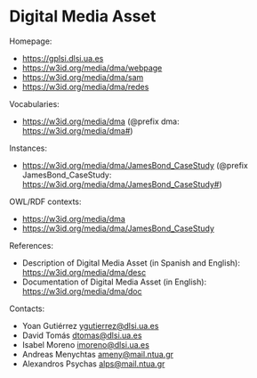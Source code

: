 Digital Media Asset
===

Homepage:
* https://gplsi.dlsi.ua.es
* https://w3id.org/media/dma/webpage
* https://w3id.org/media/dma/sam
* https://w3id.org/media/dma/redes

Vocabularies:
* https://w3id.org/media/dma (@prefix dma: https://w3id.org/media/dma#)

Instances: 
* https://w3id.org/media/dma/JamesBond_CaseStudy (@prefix JamesBond_CaseStudy: https://w3id.org/media/dma/JamesBond_CaseStudy#)

OWL/RDF contexts:
* https://w3id.org/media/dma
* https://w3id.org/media/dma/JamesBond_CaseStudy

References:
* Description of Digital Media Asset (in Spanish and English): https://w3id.org/media/dma/desc
* Documentation of Digital Media Asset (in English): https://w3id.org/media/dma/doc

Contacts: 
 
* Yoan Gutiérrez <ygutierrez@dlsi.ua.es>
* David Tomás  <dtomas@dlsi.ua.es>
* Isabel Moreno  <imoreno@dlsi.ua.es>
* Andreas Menychtas <ameny@mail.ntua.gr>
* Alexandros Psychas <alps@mail.ntua.gr>
